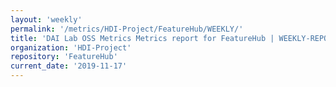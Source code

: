 ```yaml
---
layout: 'weekly'
permalink: '/metrics/HDI-Project/FeatureHub/WEEKLY/'
title: 'DAI Lab OSS Metrics Metrics report for FeatureHub | WEEKLY-REPORT-2019-11-17'
organization: 'HDI-Project'
repository: 'FeatureHub'
current_date: '2019-11-17'
---
```

